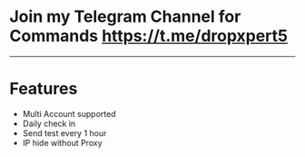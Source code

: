 # Join my Telegram Channel for Commands https://t.me/dropxpert5
***************************************************************
# Features
* Multi Account supported
* Daily check in
* Send test every 1 hour 
* IP hide without Proxy
